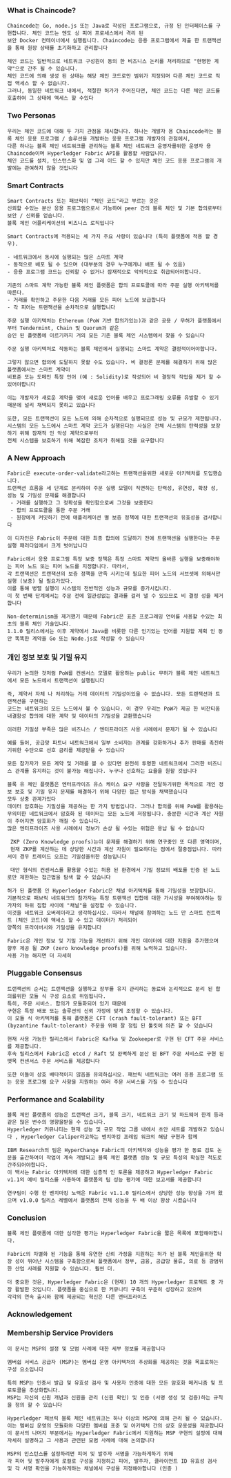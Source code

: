 ### What is Chaincode?

    Chaincode는 Go, node.js 또는 Java로 작성된 프로그램으로, 규정 된 인터페이스를 구현합니다. 체인 코드는 엔도 싱 피어 프로세스에서 격리 된 
    보안 Docker 컨테이너에서 실행됩니다. Chaincode는 응용 프로그램에서 제출 한 트랜잭션을 통해 원장 상태를 초기화하고 관리합니다
    
    체인 코드는 일반적으로 네트워크 구성원이 동의 한 비즈니스 논리를 처리하므로 "현명한 계약"으로 간주 될 수 있습니다. 
    체인 코드에 의해 생성 된 상태는 해당 체인 코드로만 범위가 지정되며 다른 체인 코드로 직접 액세스 할 수 없습니다. 
    그러나, 동일한 네트워크 내에서, 적절한 허가가 주어진다면, 체인 코드는 다른 체인 코드를 호출하여 그 상태에 액세스 할 수있다

    
### Two Personas
    
    우리는 체인 코드에 대해 두 가지 관점을 제시합니다. 하나는 개발자 용 Chaincode라는 블록 체인 응용 프로그램 / 솔루션을 개발하는 응용 프로그램 개발자의 관점에서, 
    다른 하나는 블록 체인 네트워크를 관리하는 블록 체인 네트워크 운영자를위한 운영자 용 Chaincode이며 Hyperledger Fabric API를 활용할 사람입니다. 
    체인 코드를 설치, 인스턴스화 및 업 그레 이드 할 수 있지만 체인 코드 응용 프로그램의 개발에는 관여하지 않을 것입니다
    
### Smart Contracts
    Smart Contracts 또는 패브릭이 "체인 코드"라고 부르는 것은 
    신뢰할 수있는 분산 응용 프로그램으로서 기능하여 peer 간의 블록 체인 및 기본 합의로부터 보안 / 신뢰를 얻습니다. 
    블록 체인 어플리케이션의 비즈니스 로직입니다
    
    Smart Contracts에 적용되는 세 가지 주요 사항이 있습니다 (특히 플랫폼에 적용 할 경우).
    
    - 네트워크에서 동시에 실행되는 많은 스마트 계약
    - 동적으로 배포 될 수 있으며 (대부분의 경우 누구에게나 배포 될 수 있음)
    - 응용 프로그램 코드는 신뢰할 수 없거나 잠재적으로 악의적으로 취급되어야합니다.
    
    기존의 스마트 계약 가능한 블록 체인 플랫폼은 합의 프로토콜에 따라 주문 실행 아키텍처를 따른다.
    - 거래를 확인하고 주문한 다음 거래를 모든 피어 노드에 보급합니다
    - 각 피어는 트랜잭션을 순차적으로 실행합니다
    
    주문 실행 아키텍처는 Ethereum (PoW 기반 합의가있는)과 같은 공용 / 무허가 플랫폼에서부터 Tendermint, Chain 및 Quorum과 같은 
    승인 된 플랫폼에 이르기까지 거의 모든 기존 블록 체인 시스템에서 찾을 수 있습니다
    
    주문 실행 아키텍처로 작동하는 블록 체인에서 실행되는 스마트 계약은 결정적이어야합니다.
    
    그렇지 않으면 합의에 도달하지 못할 수도 있습니다. 비 결정론 문제를 해결하기 위해 많은 플랫폼에서는 스마트 계약이 
    비표준 또는 도메인 특정 언어 (예 : Solidity)로 작성되어 비 결정적 작업을 제거 할 수 있어야합니다
    
    이는 개발자가 새로운 계약을 맺어 새로운 언어를 배우고 프로그래밍 오류를 유발할 수 있기 때문에 널리 채택되지 못하고 있습니다
    
    또한, 모든 트랜잭션이 모든 노드에 의해 순차적으로 실행되므로 성능 및 규모가 제한됩니다. 
    시스템의 모든 노드에서 스마트 계약 코드가 실행된다는 사실은 전체 시스템의 탄력성을 보장하기 위해 잠재적 인 악성 계약으로부터 
    전체 시스템을 보호하기 위해 복잡한 조치가 취해질 것을 요구합니다
    
 ### A New Approach   
 
    Fabric은 execute-order-validate라고하는 트랜잭션을위한 새로운 아키텍처를 도입했습니다. 
    트랜잭션 흐름을 세 단계로 분리하여 주문 실행 모델이 직면하는 탄력성, 유연성, 확장 성, 성능 및 기밀성 문제를 해결합니다
     - 거래를 실행하고 그 정확성을 확인함으로써 그것을 보증한다
     - 합의 프로토콜을 통한 주문 거래
     - 원장에게 커밋하기 전에 애플리케이션 별 보증 정책에 대한 트랜잭션의 유효성을 검사합니다
     
    이 디자인은 Fabric이 주문에 대한 최종 합의에 도달하기 전에 트랜잭션을 실행한다는 주문 실행 패러다임에서 크게 벗어납니다
    
    Fabric에서 응용 프로그램 특정 보증 정책은 특정 스마트 계약의 올바른 실행을 보증해야하는 피어 노드 또는 피어 노드를 지정합니다. 따라서, 
    각 트랜잭션은 트랜잭션의 보증 정책을 만족 시키는데 필요한 피어 노드의 서브셋에 의해서만 실행 (보증) 될 필요가있다. 
    이를 통해 병렬 실행이 시스템의 전반적인 성능과 규모를 증가시킵니다. 
    이 첫 번째 단계에서는 주문 전에 일관성없는 결과를 걸러 낼 수 있으므로 비 결정 성을 제거합니다
    
    Non-determinism을 제거했기 때문에 Fabric은 표준 프로그래밍 언어를 사용할 수있는 최초의 블록 체인 기술입니다. 
    1.1.0 릴리스에서는 이후 계약에서 Java를 비롯한 다른 인기있는 언어를 지원할 계획 인 동안 똑똑한 계약을 Go 또는 Node.js로 작성할 수 있습니다

### 개인 정보 보호 및 기밀 유지
    
    우리가 논의한 것처럼 PoW를 컨센서스 모델로 활용하는 public 무허가 블록 체인 네트워크에서 모든 노드에서 트랜잭션이 실행됩니다
    
    즉, 계약서 자체 나 처리하는 거래 데이터의 기밀성이있을 수 없습니다. 모든 트랜잭션과 트랜잭션을 구현하는 
    코드는 네트워크의 모든 노드에서 볼 수 있습니다. 이 경우 우리는 PoW가 제공 한 비잔티움 내결함성 합의에 대한 계약 및 데이터의 기밀성을 교환했습니다
    
    이러한 기밀성 부족은 많은 비즈니스 / 엔터프라이즈 사용 사례에서 문제가 될 수 있습니다

    예를 들어, 공급망 파트너 네트워크에서 일부 소비자는 관계를 강화하거나 추가 판매를 촉진하기위한 수단으로 선호 금리를 제공받을 수 있습니다
    
    모든 참가자가 모든 계약 및 거래를 볼 수 있다면 완전히 투명한 네트워크에서 그러한 비즈니스 관계를 유지하는 것이 불가능 해집니다. 누구나 선호하는 요율을 원할 것입니다
    
    블록 유 체인 플랫폼은 엔터프라이즈 유스 케이스 요구 사항을 전달하기위한 목적으로 개인 정보 보호 및 기밀 유지 문제를 해결하기 위해 다양한 접근 방식을 채택했습니다
    모두 상충 관계가있다
    데이터 암호화는 기밀성을 제공하는 한 가지 방법입니다. 그러나 합의를 위해 PoW를 활용하는 무의미한 네트워크에서 암호화 된 데이터는 모든 노드에 저장됩니다. 충분한 시간과 계산 자원이 주어지면 암호화가 깨질 수 있습니다.
    많은 엔터프라이즈 사용 사례에서 정보가 손상 될 수있는 위험은 용납 될 수 없습니다
     
     ZKP (Zero Knowledge proofs)는이 문제를 해결하기 위해 연구중인 또 다른 영역이며, 
     현재 ZKP를 계산하는 데 상당한 시간과 계산 자원이 필요하다는 점에서 절충점입니다. 따라서이 경우 트레이드 오프는 기밀성을위한 성능입니다
     
     대안 형식의 컨센서스를 활용할 수있는 허용 된 환경에서 기밀 정보의 배포를 인증 된 노드로만 제한하는 접근법을 탐색 할 수 있습니다
     
    허가 된 플랫폼 인 Hyperledger Fabric은 채널 아키텍처를 통해 기밀성을 보장합니다. 
    기본적으로 패브릭 네트워크의 참가자는 특정 트랜잭션 집합에 대한 가시성을 부여해야하는 참가자의 하위 집합 사이에 "채널"을 설정할 수 있습니다. 
    이것을 네트워크 오버레이라고 생각하십시오. 따라서 채널에 참여하는 노드 만 스마트 컨트랙트 (체인 코드)에 액세스 할 수 있고 데이터가 처리되어 
    양쪽의 프라이버시와 기밀성을 유지합니다
  
    Fabric은 개인 정보 및 기밀 기능을 개선하기 위해 개인 데이터에 대한 지원을 추가했으며 향후 제공 될 ZKP (zero knowledge proofs)를 위해 노력하고 있습니다. 
    사용 가능 해지면 더 자세히
    
### Pluggable Consensus

    트랜잭션의 순서는 트랜잭션을 실행하고 장부를 유지 관리하는 동료와 논리적으로 분리 된 합의를위한 모듈 식 구성 요소로 위임됩니다. 
    특히, 주문 서비스. 합의가 모듈화되어 있기 때문에 
    구현은 특정 배포 또는 솔루션의 신뢰 가정에 맞게 조정할 수 있습니다. 
    이 모듈 식 아키텍처를 통해 플랫폼은 CFT (crash fault-tolerant) 또는 BFT (byzantine fault-tolerant) 주문을 위해 잘 정립 된 툴킷에 의존 할 수 있습니다
    
    현재 사용 가능한 릴리스에서 Fabric은 Kafka 및 Zookeeper로 구현 된 CFT 주문 서비스를 제공합니다. 
    후속 릴리스에서 Fabric은 etcd / Raft 및 완벽하게 분산 된 BFT 주문 서비스로 구현 된 뗏목 컨센서스 주문 서비스를 제공합니다
    
    또한 이들이 상호 배타적이지 않음을 유의하십시오. 패브릭 네트워크는 여러 응용 프로그램 또는 응용 프로그램 요구 사항을 지원하는 여러 주문 서비스를 가질 수 있습니다
    
### Performance and Scalability
    블록 체인 플랫폼의 성능은 트랜잭션 크기, 블록 크기, 네트워크 크기 및 하드웨어 한계 등과 같은 많은 변수의 영향을받을 수 있습니다. 
    Hyperledger 커뮤니티는 현재 성능 및 규모 작업 그룹 내에서 초안 세트를 개발하고 있습니다 , Hyperledger Caliper라고하는 벤치마킹 프레임 워크의 해당 구현과 함께
    
    IBM Research의 팀은 HyperChange Fabric의 아키텍처와 성능을 평가 한 동료 검토 논문을 출간하여이 작업이 계속 개발되고 블록 체인 플랫폼 성능 및 규모 특성의 확실한 척도로 간주되어야합니다. 
    이 백서는 Fabric 아키텍처에 대한 심층적 인 토론을 제공하고 Hyperledger Fabric v1.1의 예비 릴리스를 사용하여 플랫폼의 팀 성능 평가에 대한 보고서를 제공합니다
    
    연구팀이 수행 한 벤치마킹 노력은 Fabric v1.1.0 릴리스에서 상당한 성능 향상을 가져 왔으며 v1.0.0 릴리스 레벨에서 플랫폼의 전체 성능을 두 배 이상 향상 시켰습니다
    
### Conclusion

    블록 체인 플랫폼에 대한 심각한 평가는 Hyperledger Fabric을 짧은 목록에 포함해야합니다.
   
    Fabric의 차별화 된 기능을 통해 유연한 신뢰 가정을 지원하는 허가 된 블록 체인을위한 확장 성이 뛰어난 시스템을 구축함으로써 플랫폼에서 정부, 금융, 공급망 물류, 의료 등 광범위한 산업 사례를 지원할 수 있습니다. 훨씬 더.
   
    더 중요한 것은, Hyperledger Fabric은 (현재) 10 개의 Hyperledger 프로젝트 중 가장 활발한 것입니다. 플랫폼을 중심으로 한 커뮤니티 구축이 꾸준히 성장하고 있으며 
    각각의 연속 출시와 함께 제공되는 혁신은 다른 엔터프라이즈
     
### Acknowledgement


    


    
    


    
    
    
    
     
    
    
### Membership Service Providers 

    이 문서는 MSP의 설정 및 모범 사례에 대한 세부 정보를 제공합니다
    
    멤버쉽 서비스 공급자 (MSP)는 멤버십 운영 아키텍처의 추상화를 제공하는 것을 목표로하는 구성 요소입니다
    
    특히 MSP는 인증서 발급 및 유효성 검사 및 사용자 인증에 대한 모든 암호화 메커니즘 및 프로토콜을 추상화합니다. 
    MSP는 자신의 신원 개념과 신원을 관리 (신원 확인) 및 인증 (서명 생성 및 검증)하는 규칙을 정의 할 수 있습니다
    
    Hyperledger 패브릭 블록 체인 네트워크는 하나 이상의 MSP에 의해 관리 될 수 있습니다. 이는 멤버십 운영의 모듈화와 다양한 멤버쉽 표준 및 아키텍처 간의 상호 운용성을 제공합니다
    이 문서의 나머지 부분에서는 Hyperledger Fabric에서 지원하는 MSP 구현의 설정에 대해 자세히 설명하고 그 사용과 관련된 모범 사례에 대해 논의합니다
    
    MSP의 인스턴스를 설정하려면 피어 및 발주자 서명을 가능하게하기 위해 
    각 피어 및 발주자에게 로컬로 구성을 지정하고 피어, 발주자, 클라이언트 ID 유효성 검사 및 각 서명 확인을 가능하게하는 채널에서 구성을 지정해야합니다 (인증 ) 
    
    
